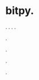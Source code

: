# bitpy.
.
.
.
.












.






















































.
























.



























.









































































